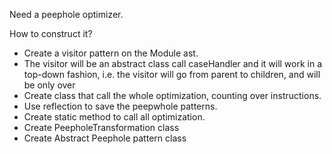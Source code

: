 

Need a peephole optimizer.

How to construct it?
- Create a visitor pattern on the Module ast.
- The visitor will be an abstract class call caseHandler and
    it will work in a top-down fashion, i.e. the visitor will
    go from parent to children, and will be only over 
- Create class that call the whole optimization, counting over instructions.
- Use reflection to save the peepwhole patterns.
- Create static method to call all optimization.
- Create PeepholeTransformation class
- Create Abstract Peephole pattern class
